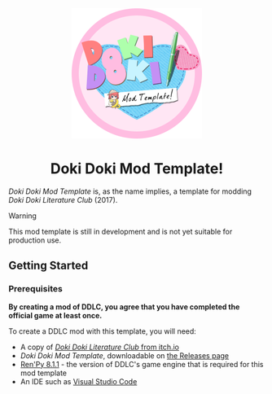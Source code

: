 <div align=center>

<img src="game/assets/mod_logo.png" width=256 alt="Doki Doki Mod Template!">

# Doki Doki Mod Template!

</div>

*Doki Doki Mod Template* is, as the name implies, a template for modding *Doki Doki Literature Club* (2017).

> [!WARNING]
> This mod template is still in development and is not yet suitable for production use.


## Getting Started

### Prerequisites

**By creating a mod of DDLC, you agree that you have completed the official game at least once.**

To create a DDLC mod with this template, you will need:
- A copy of [*Doki Doki Literature Club* from itch.io](https://ddlc.moe)
- *Doki Doki Mod Template*, downloadable on [the Releases page](https://github.com/auratmos/Doki-Doki-Mod-Template/releases/latest)
- [Ren'Py 8.1.1](https://www.renpy.org/release/8.1.1) - the version of DDLC's game engine that is required for this mod template
- An IDE such as [Visual Studio Code](https://code.visualstudio.com/Download)

